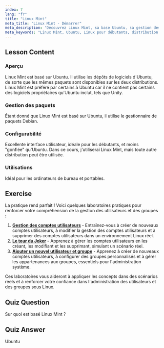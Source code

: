 ```yaml
---
index: 7
lang: "fr"
title: "Linux Mint"
meta_title: "Linux Mint - Démarrer"
meta_description: "Découvrez Linux Mint, sa base Ubuntu, sa gestion des paquets et pourquoi il est excellent pour les débutants. Découvrez ses fonctionnalités et comment démarrer dès aujourd'hui !"
meta_keywords: "Linux Mint, Ubuntu, Linux pour débutants, distribution Linux, tutoriel Linux, gestionnaire de paquets Debian, guide Linux"
---
```


## Lesson Content

### Aperçu

Linux Mint est basé sur Ubuntu. Il utilise les dépôts de logiciels d'Ubuntu, de sorte que les mêmes paquets sont disponibles sur les deux distributions. Linux Mint est préféré par certains à Ubuntu car il ne contient pas certains des logiciels propriétaires qu'Ubuntu inclut, tels que Unity.

### Gestion des paquets

Étant donné que Linux Mint est basé sur Ubuntu, il utilise le gestionnaire de paquets Debian.

### Configurabilité

Excellente interface utilisateur, idéale pour les débutants, et moins "gonflée" qu'Ubuntu. Dans ce cours, j'utiliserai Linux Mint, mais toute autre distribution peut être utilisée.

### Utilisations

Idéal pour les ordinateurs de bureau et portables.

## Exercise

La pratique rend parfait ! Voici quelques laboratoires pratiques pour renforcer votre compréhension de la gestion des utilisateurs et des groupes :

1. **[Gestion des comptes utilisateurs](https://labex.io/fr/labs/linux-user-account-management-49)** - Entraînez-vous à créer de nouveaux comptes utilisateurs, à modifier la gestion des comptes utilisateurs et à supprimer des comptes utilisateurs dans un environnement Linux réel.
2. **[Le tour du Joker](https://labex.io/fr/labs/linux-the-joker-s-trick-270247)** - Apprenez à gérer les comptes utilisateurs en les créant, les modifiant et les supprimant, simulant un scénario réel.
3. **[Ajouter un nouvel utilisateur et groupe](https://labex.io/fr/labs/linux-add-new-user-and-group-17987)** - Apprenez à créer de nouveaux comptes utilisateurs, à configurer des groupes personnalisés et à gérer les appartenances aux groupes, essentiels pour l'administration système.

Ces laboratoires vous aideront à appliquer les concepts dans des scénarios réels et à renforcer votre confiance dans l'administration des utilisateurs et des groupes sous Linux.

## Quiz Question

Sur quoi est basé Linux Mint ?

## Quiz Answer

Ubuntu
